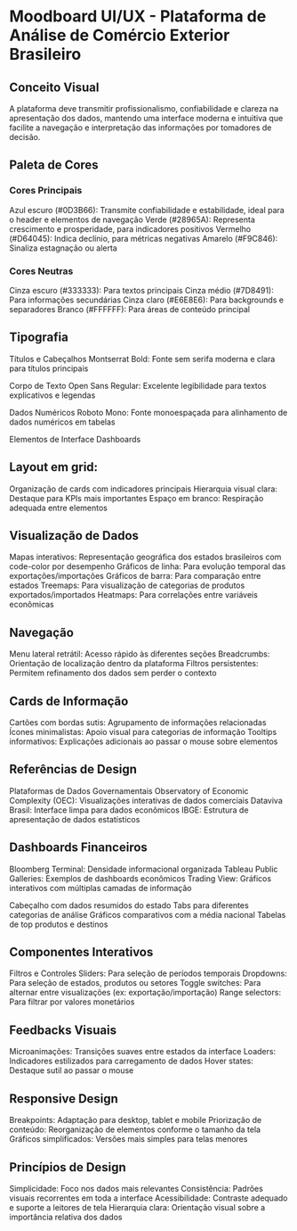 # Moodboard UI/UX - Plataforma de Análise de Comércio Exterior Brasileiro

## Conceito Visual
A plataforma deve transmitir profissionalismo, confiabilidade e clareza na apresentação dos dados, mantendo uma interface moderna e intuitiva que facilite a navegação e interpretação das informações por tomadores de decisão.

## Paleta de Cores
### Cores Principais
Azul escuro (#0D3B66): Transmite confiabilidade e estabilidade, ideal para o header e elementos de navegação
Verde (#28965A): Representa crescimento e prosperidade, para indicadores positivos
Vermelho (#D64045): Indica declínio, para métricas negativas
Amarelo (#F9C846): Sinaliza estagnação ou alerta

### Cores Neutras
Cinza escuro (#333333): Para textos principais
Cinza médio (#7D8491): Para informações secundárias
Cinza claro (#E6E8E6): Para backgrounds e separadores
Branco (#FFFFFF): Para áreas de conteúdo principal

## Tipografia

Títulos e Cabeçalhos
Montserrat Bold: Fonte sem serifa moderna e clara para títulos principais

Corpo de Texto
Open Sans Regular: Excelente legibilidade para textos explicativos e legendas

Dados Numéricos
Roboto Mono: Fonte monoespaçada para alinhamento de dados numéricos em tabelas

Elementos de Interface
Dashboards

## Layout em grid: 
Organização de cards com indicadores principais
Hierarquia visual clara: Destaque para KPIs mais importantes
Espaço em branco: Respiração adequada entre elementos

## Visualização de Dados
Mapas interativos: Representação geográfica dos estados brasileiros com code-color por desempenho
Gráficos de linha: Para evolução temporal das exportações/importações
Gráficos de barra: Para comparação entre estados
Treemaps: Para visualização de categorias de produtos exportados/importados
Heatmaps: Para correlações entre variáveis econômicas

## Navegação
Menu lateral retrátil: Acesso rápido às diferentes seções
Breadcrumbs: Orientação de localização dentro da plataforma
Filtros persistentes: Permitem refinamento dos dados sem perder o contexto

## Cards de Informação
Cartões com bordas sutis: Agrupamento de informações relacionadas
Ícones minimalistas: Apoio visual para categorias de informação
Tooltips informativos: Explicações adicionais ao passar o mouse sobre elementos

## Referências de Design
Plataformas de Dados Governamentais
Observatory of Economic Complexity (OEC): Visualizações interativas de dados comerciais
Dataviva Brasil: Interface limpa para dados econômicos
IBGE: Estrutura de apresentação de dados estatísticos

## Dashboards Financeiros
Bloomberg Terminal: Densidade informacional organizada
Tableau Public Galleries: Exemplos de dashboards econômicos
Trading View: Gráficos interativos com múltiplas camadas de informação

Cabeçalho com dados resumidos do estado
Tabs para diferentes categorias de análise
Gráficos comparativos com a média nacional
Tabelas de top produtos e destinos

## Componentes Interativos
Filtros e Controles
Sliders: Para seleção de períodos temporais
Dropdowns: Para seleção de estados, produtos ou setores
Toggle switches: Para alternar entre visualizações (ex: exportação/importação)
Range selectors: Para filtrar por valores monetários

## Feedbacks Visuais
Microanimações: Transições suaves entre estados da interface
Loaders: Indicadores estilizados para carregamento de dados
Hover states: Destaque sutil ao passar o mouse

## Responsive Design
Breakpoints: Adaptação para desktop, tablet e mobile
Priorização de conteúdo: Reorganização de elementos conforme o tamanho da tela
Gráficos simplificados: Versões mais simples para telas menores

## Princípios de Design
Simplicidade: Foco nos dados mais relevantes
Consistência: Padrões visuais recorrentes em toda a interface
Acessibilidade: Contraste adequado e suporte a leitores de tela
Hierarquia clara: Orientação visual sobre a importância relativa dos dados
